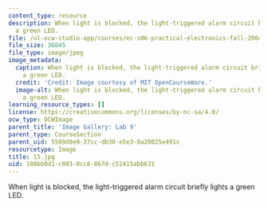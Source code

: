 ```yaml
---
content_type: resource
description: When light is blocked, the light-triggered alarm circuit briefly lights
  a green LED.
file: /ol-ocw-studio-app/courses/ec-s06-practical-electronics-fall-2004/108bb0d1c0930cc8867dc52415abb631_15.jpg
file_size: 36845
file_type: image/jpeg
image_metadata:
  caption: When light is blocked, the light-triggered alarm circuit briefly lights
    a green LED.
  credit: 'Credit: Image courtesy of MIT OpenCourseWare.'
  image-alt: When light is blocked, the light-triggered alarm circuit briefly lights
    a green LED.
learning_resource_types: []
license: https://creativecommons.org/licenses/by-nc-sa/4.0/
ocw_type: OCWImage
parent_title: 'Image Gallery: Lab 9'
parent_type: CourseSection
parent_uid: 5589d8e9-37cc-db30-e5e3-0a28025e491c
resourcetype: Image
title: 15.jpg
uid: 108bb0d1-c093-0cc8-867d-c52415abb631
---
```

When light is blocked, the light-triggered alarm circuit briefly lights a green LED.